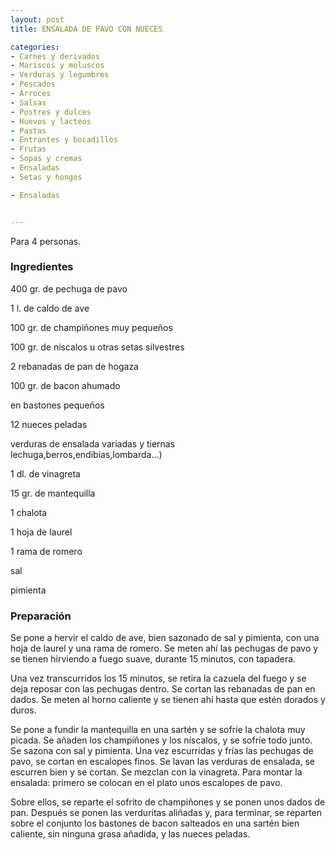 ```yaml
---
layout: post
title: ENSALADA DE PAVO CON NUECES

categories:
- Carnes y derivados
- Mariscos y moluscos
- Verduras y legumbres
- Pescados
- Arroces
- Salsas
- Postres y dulces
- Huevos y lacteos
- Pastas
- Entrantes y bocadillos
- Frutas
- Sopas y cremas
- Ensaladas
- Setas y hongos

- Ensaladas


---
```


Para 4 personas.

<h3>Ingredientes</h3>

400 gr. de pechuga de pavo

1 l. de caldo de ave

100 gr. de champiñones muy pequeños

100 gr. de níscalos u otras setas silvestres

2 rebanadas de pan de hogaza

100 gr. de bacon ahumado

en bastones pequeños

12 nueces peladas

verduras de ensalada variadas y tiernas lechuga,berros,endibias,lombarda...)

1 dl. de vinagreta

15 gr. de mantequilla

1 chalota

1 hoja de laurel

1 rama de romero

sal

pimienta

<h3>Preparación</h3>

Se pone a hervir el caldo de ave, bien sazonado de sal y pimienta, con una hoja de laurel y una rama de romero. Se meten ahí las pechugas de pavo y se tienen hirviendo a fuego suave, durante 15 minutos, con tapadera.

Una vez transcurridos los 15 minutos, se retira la cazuela del fuego y se deja reposar con las pechugas dentro. Se cortan las rebanadas de pan en dados. Se meten al horno caliente y se tienen ahí hasta que estén dorados y duros.

Se pone a fundir la mantequilla en una sartén y se sofríe la chalota muy picada. Se añaden los champiñones y los níscalos, y se sofríe todo junto. Se sazona con sal y pimienta. Una vez escurridas y frías las pechugas de pavo, se cortan en escalopes finos. Se lavan las verduras de ensalada, se escurren bien y se cortan. Se mezclan con la vinagreta. Para montar la ensalada: primero se colocan en el plato unos escalopes de pavo.

Sobre ellos, se reparte el sofrito de champiñones y se ponen unos dados de pan. Después se ponen las verduritas aliñadas y, para terminar, se reparten sobre el conjunto los bastones de bacon salteados en una sartén bien caliente, sin ninguna grasa añadida, y las nueces peladas.

